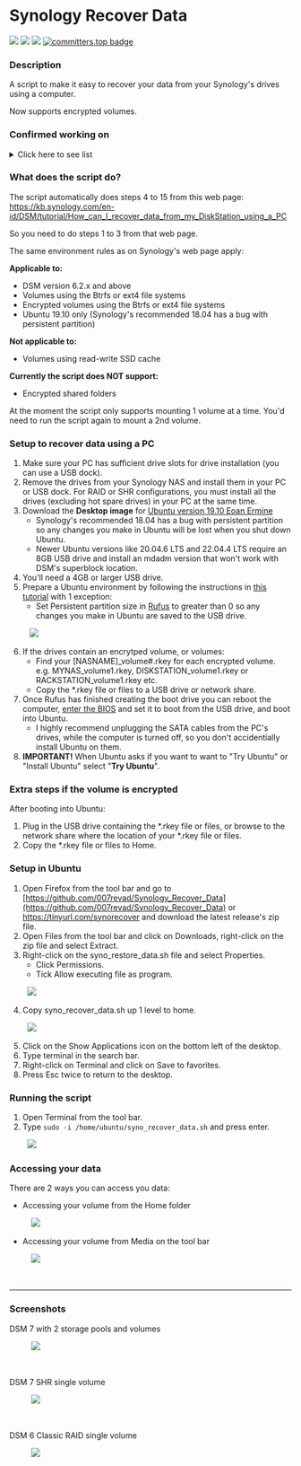 # Synology Recover Data

<a href="https://github.com/007revad/Synology_Recover_Data/releases"><img src="https://img.shields.io/github/release/007revad/Synology_Recover_Data.svg"></a>
<a href="https://hits.seeyoufarm.com"><img src="https://hits.seeyoufarm.com/api/count/incr/badge.svg?url=https%3A%2F%2Fgithub.com%2F007revad%2FSynology_Recover_Data&count_bg=%2379C83D&title_bg=%23555555&icon=&icon_color=%23E7E7E7&title=views&edge_flat=false"/></a>
[![](https://img.shields.io/static/v1?label=Sponsor&message=%E2%9D%A4&logo=GitHub&color=%23fe8e86)](https://github.com/sponsors/007revad)
[![committers.top badge](https://user-badge.committers.top/australia/007revad.svg)](https://user-badge.committers.top/australia/007revad)

### Description

A script to make it easy to recover your data from your Synology's drives using a computer.

Now supports encrypted volumes.


### Confirmed working on

<details>
  <summary>Click here to see list</summary>

| Drive source | DSM version    | Btrfs/Ext | Storage Pool type | RAID  | Encrypted | Notes           |
|--------------|----------------|-----------|-------------------|-------|-----------|-----------------|
| DS720+       | 7.2.1 Update 4 | Btrfs     | Multiple Volume   | SHR   | Volume    | Single drive    |
| DS720+       | 7.2.1 Update 4 | Btrfs     | Multiple Volume   | SHR   | no        | Single drive    |
| DS1812+      | 6.2.4 Update 7 | Btrfs     | Multiple Volume   | SHR   | no        | Single drive    |
| DS1812+      | 6.2.4 Update 7 | Btrfs     | Single Volume     | Basic | no        | **Failed, faulty HDD** |

</details>


### What does the script do?

The script automatically does steps 4 to 15 from this web page: <br>
https://kb.synology.com/en-id/DSM/tutorial/How_can_I_recover_data_from_my_DiskStation_using_a_PC

So you need to do steps 1 to 3 from that web page.

The same environment rules as on Synology's web page apply:

**Applicable to:**
- DSM version 6.2.x and above
- Volumes using the Btrfs or ext4 file systems
- Encrypted volumes using the Btrfs or ext4 file systems
- Ubuntu 19.10 only (Synology's recommended 18.04 has a bug with persistent partition)

**Not applicable to:**
- Volumes using read-write SSD cache

**Currently the script does NOT support:**
- Encrypted shared folders

At the moment the script only supports mounting 1 volume at a time. You'd need to run the script again to mount a 2nd volume.


### Setup to recover data using a PC

1. Make sure your PC has sufficient drive slots for drive installation (you can use a USB dock).
2. Remove the drives from your Synology NAS and install them in your PC or USB dock. For RAID or SHR configurations, you must install all the drives (excluding hot spare drives) in your PC at the same time.
3. Download the **Desktop image** for [Ubuntu version 19.10 Eoan Ermine](https://old-releases.ubuntu.com/releases/19.10/)
   - Synology's recommended 18.04 has a bug with persistent partition so any changes you make in Ubuntu will be lost when you shut down Ubuntu.
   - Newer Ubuntu versions like 20.04.6 LTS and 22.04.4 LTS require an 8GB USB drive and install an mdadm version that won't work with DSM's superblock location.
5. You'll need a 4GB or larger USB drive.
6. Prepare a Ubuntu environment by following the instructions in [this tutorial](https://ubuntu.com/tutorials/create-a-usb-stick-on-windows) with 1 exception:
    - Set Persistent partition size in [Rufus](https://rufus.ie/en/) to greater than 0 so any changes you make in Ubuntu are saved to the USB drive.
    <p align="left"> &nbsp; &nbsp;<img src="/images/rufus.png"></p>
7. If the drives contain an encrytped volume, or volumes:
    - Find your [NASNAME]_volume#.rkey for each encrypted volume. e.g. MYNAS_volume1.rkey, DISKSTATION_volume1.rkey or RACKSTATION_volume1.rkey etc.
    - Copy the *.rkey file or files to a USB drive or network share.
8. Once Rufus has finished creating the boot drive you can reboot the computer, [enter the BIOS](https://www.tomshardware.com/reviews/bios-keys-to-access-your-firmware,5732.html) and set it to boot from the USB drive, and boot into Ubuntu.
    - I highly recommend unplugging the SATA cables from the PC's drives, while the computer is turned off, so you don't accidentially install Ubuntu on them.
9. **IMPORTANT!** When Ubuntu asks if you want to want to "Try Ubuntu" or "Install Ubuntu" select "**Try Ubuntu**".

### Extra steps if the volume is encrypted

After booting into Ubuntu:
1. Plug in the USB drive containing the *.rkey file or files, or browse to the network share where the location of your *.rkey file or files.
3. Copy the *.rkey file or files to Home.

### Setup in Ubuntu

1. Open Firefox from the tool bar and go to [https://github.com/007revad/Synology_Recover_Data](https://github.com/007revad/Synology_Recover_Data) or https://tinyurl.com/synorecover and download the latest release's zip file.
2. Open Files from the tool bar and click on Downloads, right-click on the zip file and select Extract.
3. Right-click on the syno_restore_data.sh file and select Properties.
    - Click Permissions.
    - Tick Allow executing file as program.
    <p align="left"> &nbsp; <img src="/images/script-permissions-2.png"></p>
4. Copy syno_recover_data.sh up 1 level to home.
    <p align="left"> &nbsp; <img src="/images/home.png"></p>
5. Click on the Show Applications icon on the bottom left of the desktop.
6. Type terminal in the search bar.
7. Right-click on Terminal and click on Save to favorites.
8. Press Esc twice to return to the desktop.


### Running the script

1. Open Terminal from the tool bar.
2. Type `sudo -i /home/ubuntu/syno_recover_data.sh` and press enter.
    <p align="left"> &nbsp; <img src="/images/run-script.png"></p>


### Accessing your data

There are 2 ways you can access you data:

- Accessing your volume from the Home folder
<p align="left"> &nbsp; &nbsp; &nbsp; &nbsp; &nbsp; <img src="/images/volume_in_home-2.png"></p>

- Accessing your volume from Media on the tool bar
<p align="left"> &nbsp; &nbsp; &nbsp; &nbsp; &nbsp; <img src="/images/volume_in_media-4.png"></p>

<br>


---
### Screenshots

<p align="left">DSM 7 with 2 storage pools and volumes</p>
<p align="left"> &nbsp; &nbsp; &nbsp; &nbsp; &nbsp; <img src="/images/image-volume_2-2.png"></p>

<br>

<p align="left">DSM 7 SHR single volume</p>
<p align="left"> &nbsp; &nbsp; &nbsp; &nbsp; &nbsp; <img src="/images/image-vg1000-2.png"></p>

<br>

<p align="left">DSM 6 Classic RAID single volume</p>
<p align="left"> &nbsp; &nbsp; &nbsp; &nbsp; &nbsp; <img src="/images/image-md-2.png"></p>

